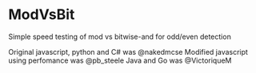 # ModVsBit

Simple speed testing of mod vs bitwise-and for odd/even detection

Original javascript, python and C# was @nakedmcse
Modified javascript using perfomance was @pb_steele
Java and Go was @VictoriqueM
